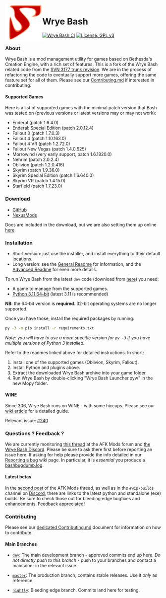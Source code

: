 <img align="left" src="Mopy/bash/images/bash.svg" width="120" alt="">

Wrye Bash
=========

[![Wrye Bash CI](https://github.com/wrye-bash/wrye-bash/workflows/Wrye%20Bash%20CI/badge.svg)](https://github.com/wrye-bash/wrye-bash/actions?query=workflow%3A%22Wrye+Bash+CI%22)
[![License: GPL v3](https://img.shields.io/badge/license-GPLv3-blue.svg)](LICENSE.md)

### About

Wrye Bash is a mod management utility for games based on Bethesda's Creation
Engine, with a rich set of features. This is a fork of the Wrye Bash related
code from the [SVN 3177 trunk revision][1].
We are in the process of refactoring the code to eventually support more games,
offering the same feature set for all of them.
Please see our [Contributing.md][15] if interested in contributing.

#### Supported Games

Here is a list of supported games with the minimal patch version that Bash was
tested on (previous versions or latest versions may or may not work):

* Enderal (patch 1.6.4.0)
* Enderal: Special Edition (patch 2.0.12.4)
* Fallout 3 (patch 1.7.0.3)
* Fallout 4 (patch 1.10.163.0)
* Fallout 4 VR (patch 1.2.72.0)
* Fallout New Vegas (patch 1.4.0.525)
* Morrowind (very early support, patch 1.6.1820.0)
* Nehrim (patch 2.0.2.4)
* Oblivion (patch 1.2.0.416)
* Skyrim (patch 1.9.36.0)
* Skyrim Special Edition (patch 1.6.640.0)
* Skyrim VR (patch 1.4.15.0)
* Starfield (patch 1.7.23.0)

### Download

* [GitHub][3]
* [NexusMods][2]

Docs are included in the download, but we are also setting them up online
 [here][4].

### Installation

* Short version: just use the installer, and install everything to their
 default locations.
* Long version: see the [General Readme][5] for information, and the
 [Advanced Readme][6] for even more details.

To run Wrye Bash from the latest `dev` code (download from [here][7])
you need:

* A game to manage from the supported games.
* [Python 3.11 64-bit][16] (latest 3.11 is recommended)

**NB**: the 64-bit version is **required**. 32-bit operating systems are no
longer supported.

Once you have those, install the required packages by running:

```bash
py -3 -m pip install -r requirements.txt
```

*Note: you will have to use a more specific version for `py -3` if you have multiple versions of Python 3 installed.*

Refer to the readmes linked above for detailed instructions. In short:

1. Install one of the supported games (Oblivion, Skyrim, Fallout).
1. Install Python and plugins above.
1. Extract the downloaded Wrye Bash archive into your game folder.
1. Run Wrye Bash by double-clicking "Wrye Bash Launcher.pyw" in the new Mopy
   folder.

#### WINE

Since 306, Wrye Bash runs on WINE - with some hiccups. Please see our
[wiki article][8] for a detailed guide.

Relevant issue: [#240][9]

### Questions ? Feedback ?

We are currently monitoring [this thread][10] at the AFK Mods forum and
[the Wrye Bash Discord][11].
Please be sure to ask there first before reporting an issue here. If asking for
help please provide the info detailed in our [Reporting a bug][12] wiki page.
In particular, it is _essential_ you produce a [bashbugdump.log][13].

#### Latest betas

In the [second post][14] of the AFK Mods thread, as well as in the
`#wip-builds` channel on [Discord][11], there are links to the latest python
and standalone (exe) builds. Be sure to check those out for bleeding edge
bugfixes and enhancements. Feedback appreciated!

### Contributing

Please see our [dedicated Contributing.md][15] document for information on how
to contribute.

#### Main Branches

- [`dev`][17]: The main development branch - approved commits end up here.
 *Do not directly push to this branch* - push to your branches and contact
 a maintainer in the relevant issue.
- [`master`][18]: The production branch, contains stable releases. Use it
  *only* as reference.
- [`nightly`][19]: Bleeding edge branch. Commits land here for testing.


  [1]: http://sourceforge.net/p/oblivionworks/code/3177/tree/
  [2]: https://www.nexusmods.com/site/mods/591
  [3]: https://github.com/wrye-bash/wrye-bash/releases
  [4]: http://wrye-bash.github.io/
  [5]: http://wrye-bash.github.io/docs/Wrye%20Bash%20General%20Readme.html#install
  [6]: http://wrye-bash.github.io/docs/Wrye%20Bash%20Advanced%20Readme.html#install
  [7]: https://github.com/wrye-bash/wrye-bash/archive/dev.zip
  [8]: https://github.com/wrye-bash/wrye-bash/wiki/%5Bguide%5D-Running-Wrye-Bash-on-WINE-%28Arch-Linux%29
  [9]: https://github.com/wrye-bash/wrye-bash/issues/240
  [10]: https://afkmods.com/index.php?/topic/4966-wrye-bash-all-games
  [11]: https://discord.gg/NwWvAFR
  [12]: https://github.com/wrye-bash/wrye-bash/wiki/[github]-Reporting-a-bug
  [13]: https://github.com/wrye-bash/wrye-bash/wiki/[github]-Reporting-a-bug#the-bashbugdumplog
  [14]: https://afkmods.com/index.php?/topic/4966-wrye-bash-all-games/&do=findComment&comment=166863
  [15]: https://github.com/wrye-bash/wrye-bash/blob/dev/Contributing.md
  [16]: http://www.python.org
  [17]: https://github.com/wrye-bash/wrye-bash/tree/dev
  [18]: https://github.com/wrye-bash/wrye-bash/tree/master
  [19]: https://github.com/wrye-bash/wrye-bash/tree/nightly

